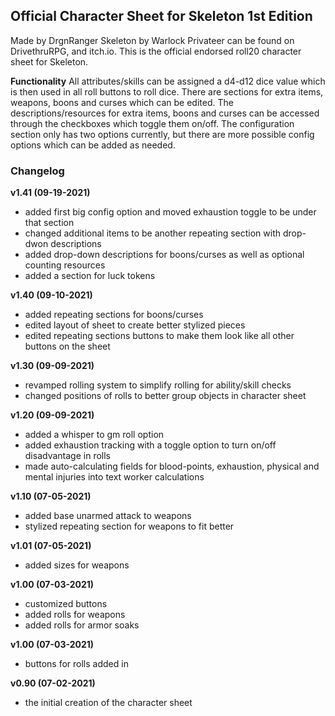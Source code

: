 ## Official Character Sheet for Skeleton 1st Edition 
Made by DrgnRanger
Skeleton by Warlock Privateer can be found on DrivethruRPG, and itch.io. 
This is the official endorsed roll20 character sheet for Skeleton. 

**Functionality**
All attributes/skills can be assigned a d4-d12 dice value which is then used in all roll buttons to roll dice.
There are sections for extra items, weapons, boons and curses which can be edited. 
The descriptions/resources for extra items, boons and curses can be accessed through the checkboxes which toggle them on/off.
The configuration section only has two options currently, but there are more possible config options which can be added as needed. 

### Changelog
**v1.41 (09-19-2021)**
* added first big config option and moved exhaustion toggle to be under that section
* changed additional items to be another repeating section with drop-dwon descriptions
* added drop-down descriptions for boons/curses as well as optional counting resources
* added a section for luck tokens

**v1.40 (09-10-2021)**
* added repeating sections for boons/curses
* edited layout of sheet to create better stylized pieces
* edited repeating sections buttons to make them look like all other buttons on the sheet

**v1.30 (09-09-2021)**
* revamped rolling system to simplify rolling for ability/skill checks
* changed positions of rolls to better group objects in character sheet

**v1.20 (09-09-2021)**
* added a whisper to gm roll option
* added exhaustion tracking with a toggle option to turn on/off disadvantage in rolls
* made auto-calculating fields for blood-points, exhaustion, physical and mental injuries into text worker calculations

**v1.10 (07-05-2021)**
* added base unarmed attack to weapons
* stylized repeating section for weapons to fit better

**v1.01 (07-05-2021)**
* added sizes for weapons

**v1.00 (07-03-2021)**
* customized buttons
* added rolls for weapons
* added rolls for armor soaks

**v1.00 (07-03-2021)**
* buttons for rolls added in

**v0.90 (07-02-2021)**
* the initial creation of the character sheet
